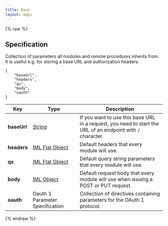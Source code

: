 ```yaml
---
title: Base
layout: apps
---
```


{% raw %}

## Specification

Collection of parameters all modules and remote procedures inherits
from. It is useful e.g. for storing a base URL and authorization
headers.

```
{
    "baseUrl",
    "headers",
    "qs",
    "body",
    "oauth"
}
```

| Key         | Type                                        | Description                                                                                                 |
| ---         | ---                                         | ---                                                                                                         |
| **baseUrl** | [String](../articles/types.md#string)                   | If you want to use this base URL in a request, you need to start the URL of an endpoint with `/` character. |
| **headers** | [IML Flat Object](../articles/types.md#iml-flat-object) | Default headers that every module will use.                                                                 |
| **qs**      | [IML Flat Object](../articles/types.md#iml-flat-object) | Default query string parameters that every module will use.                                                 |
| **body**    | [IML Object](../articles/types.md#iml-object)           | Default request body that every module will use when issuing a POST or PUT request.                         |
| **oauth**   | Oauth 1 Parameter Specification             | Collection of directives containing parameters for the OAuth 1 protocol.                                    |

{% endraw %}